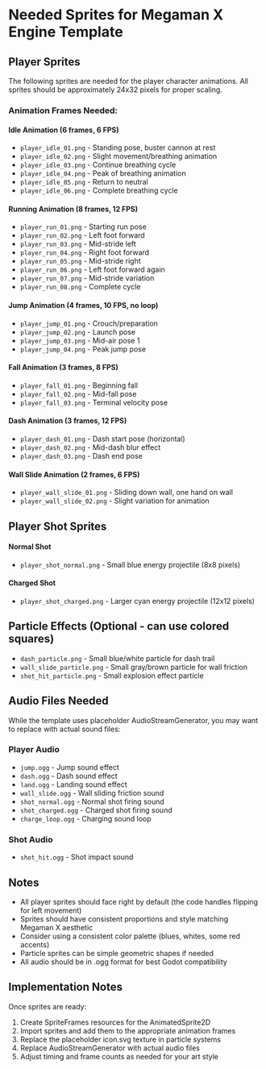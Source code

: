 # Needed Sprites for Megaman X Engine Template

## Player Sprites
The following sprites are needed for the player character animations. All sprites should be approximately 24x32 pixels for proper scaling.

### Animation Frames Needed:

#### Idle Animation (6 frames, 6 FPS)
- `player_idle_01.png` - Standing pose, buster cannon at rest
- `player_idle_02.png` - Slight movement/breathing animation
- `player_idle_03.png` - Continue breathing cycle
- `player_idle_04.png` - Peak of breathing animation
- `player_idle_05.png` - Return to neutral
- `player_idle_06.png` - Complete breathing cycle

#### Running Animation (8 frames, 12 FPS)
- `player_run_01.png` - Starting run pose
- `player_run_02.png` - Left foot forward
- `player_run_03.png` - Mid-stride left
- `player_run_04.png` - Right foot forward
- `player_run_05.png` - Mid-stride right
- `player_run_06.png` - Left foot forward again
- `player_run_07.png` - Mid-stride variation
- `player_run_08.png` - Complete cycle

#### Jump Animation (4 frames, 10 FPS, no loop)
- `player_jump_01.png` - Crouch/preparation
- `player_jump_02.png` - Launch pose
- `player_jump_03.png` - Mid-air pose 1
- `player_jump_04.png` - Peak jump pose

#### Fall Animation (3 frames, 8 FPS)
- `player_fall_01.png` - Beginning fall
- `player_fall_02.png` - Mid-fall pose
- `player_fall_03.png` - Terminal velocity pose

#### Dash Animation (3 frames, 12 FPS)
- `player_dash_01.png` - Dash start pose (horizontal)
- `player_dash_02.png` - Mid-dash blur effect
- `player_dash_03.png` - Dash end pose

#### Wall Slide Animation (2 frames, 6 FPS)
- `player_wall_slide_01.png` - Sliding down wall, one hand on wall
- `player_wall_slide_02.png` - Slight variation for animation

## Player Shot Sprites

#### Normal Shot
- `player_shot_normal.png` - Small blue energy projectile (8x8 pixels)

#### Charged Shot
- `player_shot_charged.png` - Larger cyan energy projectile (12x12 pixels)

## Particle Effects (Optional - can use colored squares)
- `dash_particle.png` - Small blue/white particle for dash trail
- `wall_slide_particle.png` - Small gray/brown particle for wall friction
- `shot_hit_particle.png` - Small explosion effect particle

## Audio Files Needed
While the template uses placeholder AudioStreamGenerator, you may want to replace with actual sound files:

### Player Audio
- `jump.ogg` - Jump sound effect
- `dash.ogg` - Dash sound effect  
- `land.ogg` - Landing sound effect
- `wall_slide.ogg` - Wall sliding friction sound
- `shot_normal.ogg` - Normal shot firing sound
- `shot_charged.ogg` - Charged shot firing sound
- `charge_loop.ogg` - Charging sound loop

### Shot Audio
- `shot_hit.ogg` - Shot impact sound

## Notes
- All player sprites should face right by default (the code handles flipping for left movement)
- Sprites should have consistent proportions and style matching Megaman X aesthetic
- Consider using a consistent color palette (blues, whites, some red accents)
- Particle sprites can be simple geometric shapes if needed
- All audio should be in .ogg format for best Godot compatibility

## Implementation Notes
Once sprites are ready:
1. Create SpriteFrames resources for the AnimatedSprite2D
2. Import sprites and add them to the appropriate animation frames
3. Replace the placeholder icon.svg texture in particle systems
4. Replace AudioStreamGenerator with actual audio files
5. Adjust timing and frame counts as needed for your art style